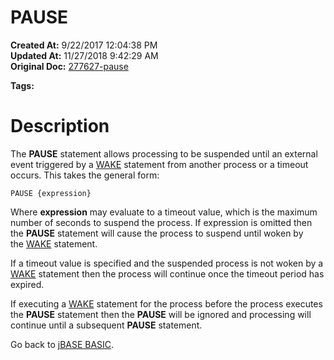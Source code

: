 # PAUSE

**Created At:** 9/22/2017 12:04:38 PM  
**Updated At:** 11/27/2018 9:42:29 AM  
**Original Doc:** [277627-pause](https://docs.jbase.com/36868-jbase-basic/277627-pause)  

**Tags:**
<badge text='program execution' vertical='middle' />

# Description

The **PAUSE** statement allows processing to be suspended until an external event triggered by a [WAKE](./../wake) statement from another process or a timeout occurs. This takes the general form:

```
PAUSE {expression}
```

Where **expression** may evaluate to a timeout value, which is the maximum number of seconds to suspend the process. If expression is omitted then the **PAUSE** statement will cause the process to suspend until woken by the [WAKE](./../wake) statement.

If a timeout value is specified and the suspended process is not woken by a [WAKE](./../wake) statement then the process will continue once the timeout period has expired.

If executing a [WAKE](./../wake) statement for the process before the process executes the **PAUSE** statement then the **PAUSE** will be ignored and processing will continue until a subsequent **PAUSE** statement.



Go back to [jBASE BASIC](./../jbase-basic-programmers-reference-guide).
